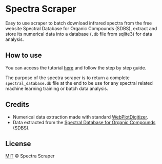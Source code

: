 # Spectra Scraper

Easy to use scraper to batch download infrared spectra from the free website Spectral Database for Organic Compounds (SDBS), extract and store its numerical data into a database (`.db` file from sqlite3) for data analysis.

## How to use

You can access the tutorial [here](./src/README.md) and follow the step by step guide.

The purpose of the spectra scraper is to return a complete `spectral_database.db` file at the end to be use for any spectral related machine learning training or batch data analysis.

## Credits

- Numerical data extraction made with standard [WebPlotDigitizer](https://github.com/ankitrohatgi/WebPlotDigitizer/tree/master).
- Data extracted from the [Spectral Database for Organic Compounds (SDBS)](https://sdbs.db.aist.go.jp/sdbs/cgi-bin/cre_index.cgi).

## License

[MIT](./LICENSE) © Spectra Scraper
